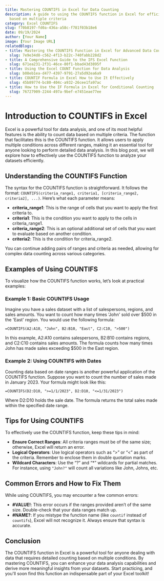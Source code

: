 ```yaml
---
title: Mastering COUNTIFS in Excel for Data Counting
description: A guide to using the COUNTIFS function in Excel for efficient data counting
  based on multiple criteria
category: Excel COUNTIFS
slug: f70b8197-fd0a-436a-a58c-f781f03b18e6
date: 09/19/2024
author: [Your Name]
image: [Your Image URL]
relatedBlogs:
- title: Mastering the COUNTIFS Function in Excel for Advanced Data Counting
  slug: 7e9e34d8-c562-4f13-b22c-740fabb228d2
- title: A Comprehensive Guide to the IFS Excel Function
  slug: 671ea231-2f31-46ce-80f1-bbad43d3895f
- title: Using the Excel COUNT Function for Data Analysis
  slug: b08eb1ea-d477-4397-9791-27a5d92ea6a9
- title: COUNTIF Formula in Excel How to Use It Effectively
  slug: 45b89774-bc80-404c-a932-26cee1fa97ac
- title: How to Use the IF Formula in Excel for Conditional Counting
  slug: 76727909-2244-497a-9bef-e7451eae77ee
---
```


# Introduction to COUNTIFS in Excel

Excel is a powerful tool for data analysis, and one of its most helpful features is the ability to count data based on multiple criteria. The function that facilitates this is the COUNTIFS function. It allows users to apply multiple conditions across different ranges, making it an essential tool for anyone looking to perform detailed data analysis. In this blog post, we will explore how to effectively use the COUNTIFS function to analyze your datasets efficiently.

## Understanding the COUNTIFS Function

The syntax for the COUNTIFS function is straightforward. It follows the format: `COUNTIFS(criteria_range1, criteria1, [criteria_range2, criteria2], ...)`. Here’s what each parameter means:

- **criteria_range1**: This is the range of cells that you want to apply the first criteria to.
- **criteria1**: This is the condition you want to apply to the cells in criteria_range1.
- **criteria_range2**: This is an optional additional set of cells that you want to evaluate based on another condition.
- **criteria2**: This is the condition for criteria_range2.

You can continue adding pairs of ranges and criteria as needed, allowing for complex data counting across various categories.

## Examples of Using COUNTIFS

To visualize how the COUNTIFS function works, let’s look at practical examples:

### Example 1: Basic COUNTIFS Usage

Imagine you have a sales dataset with a list of salespersons, regions, and sales amounts. You want to count how many times 'John' sold over $500 in the 'East' region. You would use the following formula:

```
=COUNTIFS(A2:A10, "John", B2:B10, "East", C2:C10, ">500")
```

In this example, A2:A10 contains salespersons, B2:B10 contains regions, and C2:C10 contains sales amounts. The formula counts how many times John has made sales exceeding $500 in the East region.

### Example 2: Using COUNTIFS with Dates

Counting data based on date ranges is another powerful application of the COUNTIFS function. Suppose you want to count the number of sales made in January 2023. Your formula might look like this:

```
=COUNTIFS(D2:D10, ">=1/1/2023", D2:D10, "<=1/31/2023")
```

Where D2:D10 holds the sale date. The formula returns the total sales made within the specified date range.

## Tips for Using COUNTIFS

To effectively use the COUNTIFS function, keep these tips in mind:

- **Ensure Correct Ranges**: All criteria ranges must be of the same size; otherwise, Excel will return an error.
- **Logical Operators**: Use logical operators such as “>” or “<” as part of the criteria. Remember to enclose them in double quotation marks.
- **Wildcard Characters**: Use the “?” and “*” wildcards for partial matches. For instance, using `"John?"` will count all variations like John, Johns, etc.

## Common Errors and How to Fix Them

While using COUNTIFS, you may encounter a few common errors:

- **#VALUE!**: This error occurs if the ranges provided aren’t of the same size. Double-check that your data ranges match up.
- **#NAME?**: If you mistype the function name (like `countif` instead of `countifs`), Excel will not recognize it. Always ensure that syntax is accurate.

## Conclusion

The COUNTIFS function in Excel is a powerful tool for anyone dealing with data that requires detailed counting based on multiple conditions. By mastering COUNTIFS, you can enhance your data analysis capabilities and derive more meaningful insights from your datasets. Start practicing, and you'll soon find this function an indispensable part of your Excel toolkit!